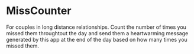 # MissCounter
For couples in long distance relationships. Count the number of times you missed them throughtout the day and send them a heartwarming message generated by this app at the end of the day based on how many times you missed them.
